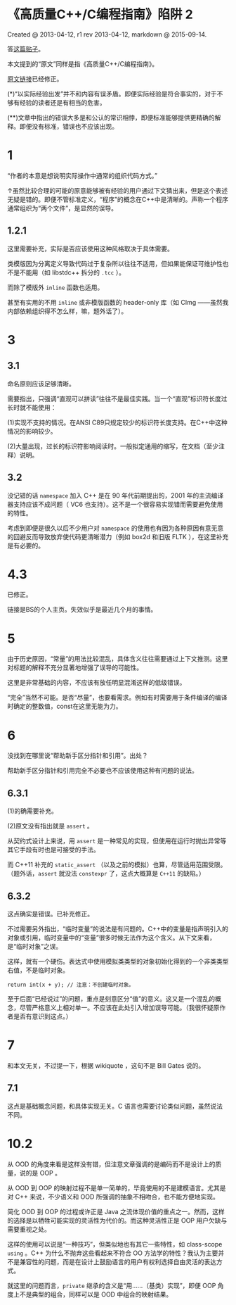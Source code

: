 ﻿# 《高质量C++/C编程指南》陷阱 2

Created @ 2013-04-12, r1 rev 2013-04-12, markdown @ 2015-09-14.

答[这篇贴子](http://tieba.baidu.com/p/2262386913)。

本文提到的“原文”同样是指《高质量C++/C编程指南》。

[原文链接](http://oss.org.cn/man/develop/c&c++/c/c.htm#_Toc520633988)已经修正。

(\*)“以实际经验出发”并不和内容有误矛盾。即便实际经验是符合事实的，对于不够有经验的读者还是有相当的危害。

(\*\*)文章中指出的错误大多是和公认的常识相悖，即便标准能够提供更精确的解释。即便没有标准，错误也不应该出现。

# 1

“作者的本意是想说明实际操作中通常的组织代码方式。”

↑虽然比较合理的可能的原意能够被有经验的用户通过下文猜出来，但是这个表述无疑是错的。即便不管标准定义，“程序”的概念在C++中是清晰的。声称一个程序通常组织为“两个文件”，是显然的误导。

## 1.2.1

这里需要补充，实际是否应该使用这种风格取决于具体需要。

类模版因为分离定义导致代码过于复杂所以往往不适用，但如果能保证可维护性也不是不能用（如 libstdc++ 拆分的 `.tcc` ）。

而除了模版外 `inline` 函数也适用。

甚至有实用的不用 `inline` 或非模版函数的 header-only 库（如 CImg ——虽然我内部依赖组织得不怎么样，嘛，题外话了）。

# 3

## 3.1

命名原则应该足够清晰。

需要指出，只强调“直观可以拼读”往往不是最佳实践。当一个“直观”标识符长度过长时就不能使用：

(1)实现不支持的情况。在ANSI C89只规定较少的标识符长度支持。在C++中这种情况的影响较少。

(2)大量出现，过长的标识符影响阅读时。一般拟定通用的缩写，在文档（至少注释）说明。

## 3.2

没记错的话 `namespace` 加入 C++ 是在 90 年代前期提出的，2001 年的主流编译器支持应该不成问题（ VC6 也支持）。这不是一个很容易实现错而需要避免使用的特性。

考虑到即便是很久以后不少用户对 `namespace` 的使用也有因为各种原因有意无意的回避反而导致放弃使代码更清晰潜力（例如 box2d 和旧版 FLTK ），在这里补充是有必要的。

# 4.3

已修正。

链接是BS的个人主页。失效似乎是最近几个月的事情。

# 5

由于历史原因，“常量”的用法比较混乱，具体含义往往需要通过上下文推测。这里对标题的解释不充分显著地增强了误导的可能性。

这里是非常基础的内容，不应该有放任明显混淆这样的低级错误。

“完全”当然不可能。是否“尽量”，也要看需求。例如有时需要用于条件编译的编译时确定的整数值，const在这里无能为力。

# 6

没找到在哪里说“帮助新手区分指针和引用”。出处？

帮助新手区分指针和引用完全不必要也不应该使用这种有问题的说法。

## 6.3.1

(1)的确需要补充。

(2)原文没有指出就是 `assert` 。

从契约式设计上来说，用 `assert` 是一种常见的实现，但使用在运行时抛出异常等其它手段有时也是可接受的手法。

而 C++11 补充的 `static_assert` （以及之前的模拟）也算，尽管适用范围受限。（题外话，`assert` 就没法 `constexpr` 了，这点大概算是 `C++11` 的缺陷。）

## 6.3.2

这点确实是错误。已补充修正。

不过需要另外指出，“临时变量”的说法是有问题的。C++中的变量是指声明引入的对象或引用，临时变量中的“变量”很多时候无法作为这个含义。从下文来看，是“临时对象”之误。

这样，就有一个硬伤。表达式中使用模拟类类型的对象初始化得到的一个非类类型右值，不是临时对象。

```
return int(x + y); // 注意：不创建临时对象。
```

至于后面“已经说过”的问题，重点是刻意区分“值”的意义。这又是一个混乱的概念，尽管严格意义上相对单一。不应该在此处引入增加误导可能。（我很怀疑原作者是否有意识到这点。）

# 7

和本文无关，不过提一下，根据 wikiquote ，这句不是 Bill Gates 说的。

## 7.1

这点是基础概念问题，和具体实现无关。C 语言也需要讨论类似问题，虽然说法不同。

# 10.2

从 OOD 的角度来看是这样没有错，但注意文章强调的是编码而不是设计上的质量，说的是 OOP 。

从 OOD 到 OOP 的映射过程不是单一简单的，毕竟使用的不是建模语言。尤其是对 C++ 来说，不少语义和 OOD 所强调的抽象不相吻合，也不能方便地实现。

简化 OOD 到 OOP 的过程或许正是 Java 之流体现价值的重点之一。然而，这样的选择是以牺牲可能实现的灵活性为代价的。而这种灵活性正是 OOP 用户欠缺与需要重视之处。

这样的使用可以说是“一种技巧”，但类似地也有其它一些特性，如 class-scope `using` 。C++ 为什么不抛弃这些看起来不符合 OO 方法学的特性？我认为主要并不是兼容性的问题，而是在设计上鼓励语言的用户有权利选择自由灵活的表达方式。

就这里的问题而言，`private` 继承的含义是“用……（基类）实现”，即便 OOP 角度上不是典型的组合，同样可以是 OOD 中组合的映射结果。

